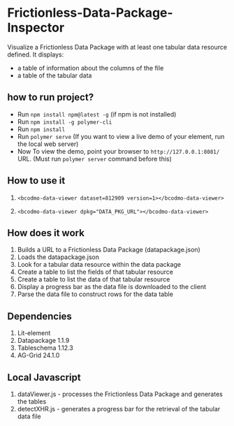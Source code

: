 # Frictionless-Data-Package-Inspector
Visualize a Frictionless Data Package with at least one tabular data resource defined. It displays:
- a table of information about the columns of the file
- a table of the tabular data

## how to run project?

- Run `npm install npm@latest -g` (if npm is not installed)
- Run `npm install -g polymer-cli`
- Run `npm install`
- Run `polymer serve` (If you want to view a live demo of your element, run the local web server)
- Now To view the demo, point your browser to `http://127.0.0.1:8081/` URL. (Must run `polymer server` command before this)

## How to use it

1. `<bcodmo-data-viewer dataset=812909 version=1></bcodmo-data-viewer>`
  
2. `<bcodmo-data-viewer dpkg="DATA_PKG_URL"></bcodmo-data-viewer>`
  
## How does it work

1. Builds a URL to a Frictionless Data Package (datapackage.json)
2. Loads the datapackage.json
3. Look for a tabular data resource within the data package
4. Create a table to list the fields of that tabular resource
5. Create a table to list the data of that tabular resource
6. Display a progress bar as the data file is downloaded to the client
7. Parse the data file to construct rows for the data table

## Dependencies

1. Lit-element
2. Datapackage 1.1.9
3. Tableschema 1.12.3
4. AG-Grid 24.1.0

## Local Javascript

1. dataViewer.js - processes the Frictionless Data Package and generates the tables
2. detectXHR.js - generates a progress bar for the retrieval of the tabular data file
